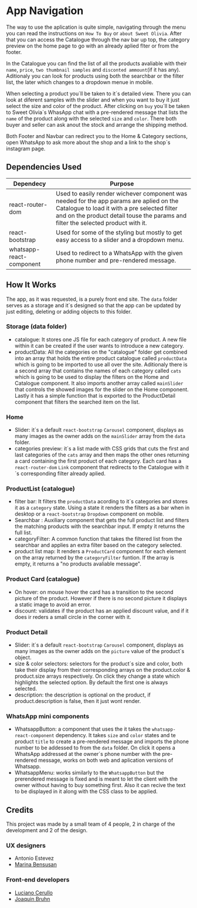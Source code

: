 # App Navigation

The way to use the aplication is quite simple, navigating through the menu you can read the instructions on `How To Buy` or `about Sweet Olivia`. After that you can access the Catalogue through the nav bar up top, the category preview on the home page to go with an already aplied flter or from the footer.

In the Catalogue you can find the list of all the products avaliable with their `name`, `price`, `two thumbnail samples` and `disconted ammount`(if it has any). Aditionaly you can look for products using both the searchbar or the filter list, the later which changes to a dropdown menue in mobile.

When selecting a product you´ll be taken to it´s detailed view. There you can look at diferent samples with the slider and when you want to buy it just select the size and color of the product. After clicking on `buy` you´ll be taken to Sweet Olivia´s WhasApp chat with a pre-rendered message that lists the `name` of the product along with the selected `size` and `color`. There both buyer and seller can ask anout the stock and arrange the shipping method.

Both Footer and Navbar can redirect you to the Home & Category sections, open WhatsApp to ask more about the shop and a link to the shop´s instagram page.

## Dependencies Used

| Dependecy                | Purpose                                                                                                                                                                                                                      |
| ------------------------ | ---------------------------------------------------------------------------------------------------------------------------------------------------------------------------------------------------------------------------- |
| react-router-dom         | Used to easily render wichever component was needed for the app params are aplied on the Catalogue to load it with a pre selected filter and on the product detail touse the params and filter the selected product with it. |
| react-bootstrap          | Used for some of the styling but mostly to get easy access to a slider and a dropdown menu.                                                                                                                                  |
| whatsapp-react-component | Used to redirect to a WhatsApp with the given phone number and pre-rendered message.                                                                                                                                         |

## How It Works

The app, as it was requested, is a purely front end site. The `data` folder serves as a storage and it´s designed so that the app can be updated by just editing, deleting or adding objects to this folder.

### Storage (data folder)

- catalogue: It stores one JS file for each category of product. A new file within it can be created if the user wants to introduce a new category.
- productData: All the categories on the "catalogue" folder get combined into an array that holds the entire product catalogue called `productData` which is going to be imported to use all over the site. Aditionaly there is a second array that contains the names of each category called `cats` which is going to be used to display the filters on the Home and Catalogue component. It also imports another array called `mainSlider` that controls the showed images for the slider on the Home component. Lastly it has a simple function that is exported to the ProductDetail component that filters the searched item on the list.

### Home

- Slider: it´s a default `react-bootstrap` `Carousel` component, displays as many images as the owner adds on the `mainSlider` array from the `data` folder.
- categories preview: it´s a list made with CSS grids that cuts the first and last categories of the `cats` array and then maps the other ones returning a card containing the first product of each category. Each card has a `react-router-dom` `Link` component that redirects to the Catalogue with it´s corresponding filter already aplied.

### ProductList (catalogue)

- filter bar: It filters the `productData` acording to it´s categories and stores it as a `category` state. Using a state it renders the filters as a bar when in desktop or a `react-bootstrap` `Dropdown` component on mobile.
- Searchbar : Auxiliary component that gets the full product list and filters the matching products with the searchbar input. If empty it returns the full list.
- categoryFilter: A common function that takes the filtered list from the searchbar and applies an extra filter based on the category selected.
- product list map: It renders a `ProductCard` component for each element on the array returned by the `categoryFilter` funtion. If the array is empty, it returns a "no products avaliable message".

### Product Card (catalogue)

- On hover: on mouse hover the card has a transition to the second picture of the product. However if there is no second picture it displays a static image to avoid an error.
- discount: validates if the product has an applied discount value, and if it does ir reders a small circle in the corner with it.

### Product Detail

- Slider: it´s a default `react-bootstrap` `Carousel` component, displays as many images as the owner adds on the `picture` value of the product´s object.
- size & color selectors: selectors for the product´s size and color, both take their display from their corresponding arrays on the product.color & product.size arrays respectively. On click they change a state which highlights the selected option. By default the first one is always selected.
- description: the description is optional on the product, if product.description is false, then it just wont render.

### WhatsApp mini components

- WhatsappButton: a component that uses the it takes the `whatsapp-react-component` dependency. It takes `size` and `color` states and te product `title` to create a pre-rendered message and imports the phone number to be addessed to from the `data` folder. On click it opens a WhatsApp addressed at the owner´s phone number with the pre-rendered message, works on both web and aplication versions of Whatsapp.
- WhatsappMenu: works similarly to the `WhatsappButton` but the prerendered message is fixed and is meant to let the client with the owner without having to buy something first. Also it can recive the text to be displayed in it along with the CSS class to be applied.

## Credits

This project was made by a small team of 4 people, 2 in charge of the development and 2 of the design.

### UX designers

- Antonio Estevez
- [Marina Bensusan](https://www.linkedin.com/in/marina-bensusan-290679144/)

### Front-end developers

- [Luciano Cerullo](https://www.linkedin.com/in/lucianocerullo77/)
- [Joaquin Bruhn](https://github.com/JoaquinBruhn)
